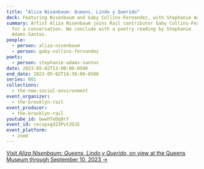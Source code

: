 ```yaml
---
title: "Aliza Nisenbaum: Queens, Lindo y Querido"
deck: Featuring Nisenbaum and Gaby Collins-Fernandez, with Stephanie Adams-Santos
summary: Artist Aliza Nisenbaum joins Rail contributor Gaby Collins-Fernandez
  for a conversation. We conclude with a poetry reading by Stephanie
  Adams-Santos.
people:
  - person: aliza-nisenbaum
  - person: gaby-collins-fernandez
poets:
  - person: stephanie-adams-santos
date: 2023-05-02T13:00:00-0500
end_date: 2023-05-02T14:30:00-0500
series: 801
collections:
  - the-new-social-environment
event_organizer:
  - the-brooklyn-rail
event_producer:
  - the-brooklyn-rail
youtube_id: bwwhTeDq0rY
event_id: recspxgd23Pvt2OJE
event_platform:
  - zoom
---
```

[V﻿isit *Aliza Nisenbaum: Queens, Lindo y Querido*, on view at the Queens Museum through September 10, 2023 →](https://queensmuseum.org/exhibition/aliza-nisenbaum-queens-lindo-y-querido/)
